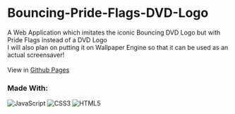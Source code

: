 # Bouncing-Pride-Flags-DVD-Logo

A Web Application which imitates the iconic Bouncing DVD Logo but with Pride Flags instead of a DVD Logo <br>
I will also plan on putting it on Wallpaper Engine so that it can be used as an actual screensaver! <br>
<br>
View in [Github Pages](https://lunatsukiii.github.io/Bouncing-Pride-Flags-DVD-Logo/) <br>
### Made With:
![JavaScript](https://img.shields.io/badge/javascript-%23323330.svg?style=for-the-badge&logo=javascript&logoColor=%23F7DF1E)
![CSS3](https://img.shields.io/badge/css3-%231572B6.svg?style=for-the-badge&logo=css3&logoColor=white)
![HTML5](https://img.shields.io/badge/html5-%23E34F26.svg?style=for-the-badge&logo=html5&logoColor=white)
